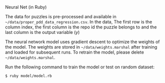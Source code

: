Neural Net (in Ruby)

The data for puzzles is pre-processed and available in `~/data/proper_pdd_data_regression.csv`. In the data, The first row is the column index, the first column is the repo id the puzzle belongs to and the last column is the output variable (*y*)

The neural network model uses gradient descent to optimize the weights of the model. The weights are stored in `~/data/weights.marshal` after training and loaded for subsequent runs. To retrain the model, please delete `~/data/weights.marshal`.

Run the following command to train the model or test on random dataset:

```sh
$ ruby model/model.rb
```

